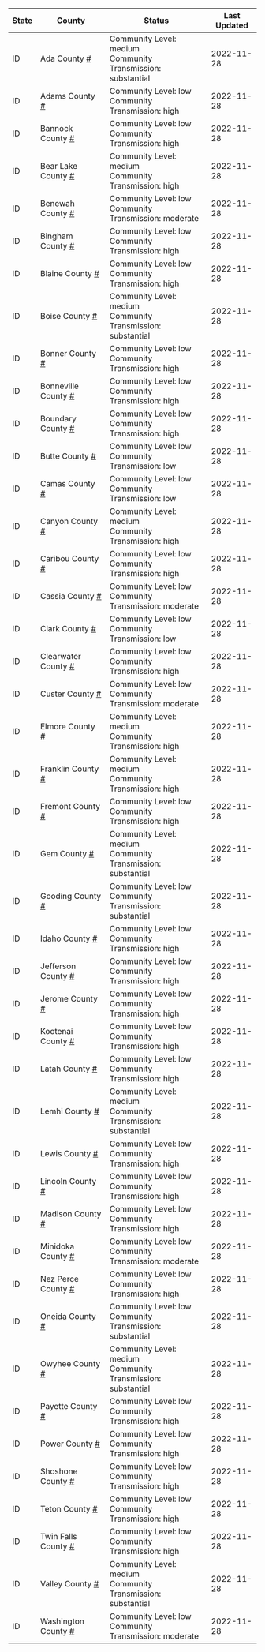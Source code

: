 State | County | Status | Last Updated
--- | --- | --- | --- 
ID | Ada County <a href="#ada_county">#</a> | <a name="ada_county"></a>Community Level: medium<br/>Community Transmission: substantial | 2022-11-28
ID | Adams County <a href="#adams_county">#</a> | <a name="adams_county"></a>Community Level: low<br/>Community Transmission: high | 2022-11-28
ID | Bannock County <a href="#bannock_county">#</a> | <a name="bannock_county"></a>Community Level: low<br/>Community Transmission: high | 2022-11-28
ID | Bear Lake County <a href="#bear_lake_county">#</a> | <a name="bear_lake_county"></a>Community Level: medium<br/>Community Transmission: high | 2022-11-28
ID | Benewah County <a href="#benewah_county">#</a> | <a name="benewah_county"></a>Community Level: low<br/>Community Transmission: moderate | 2022-11-28
ID | Bingham County <a href="#bingham_county">#</a> | <a name="bingham_county"></a>Community Level: low<br/>Community Transmission: high | 2022-11-28
ID | Blaine County <a href="#blaine_county">#</a> | <a name="blaine_county"></a>Community Level: low<br/>Community Transmission: high | 2022-11-28
ID | Boise County <a href="#boise_county">#</a> | <a name="boise_county"></a>Community Level: medium<br/>Community Transmission: substantial | 2022-11-28
ID | Bonner County <a href="#bonner_county">#</a> | <a name="bonner_county"></a>Community Level: low<br/>Community Transmission: high | 2022-11-28
ID | Bonneville County <a href="#bonneville_county">#</a> | <a name="bonneville_county"></a>Community Level: low<br/>Community Transmission: high | 2022-11-28
ID | Boundary County <a href="#boundary_county">#</a> | <a name="boundary_county"></a>Community Level: low<br/>Community Transmission: high | 2022-11-28
ID | Butte County <a href="#butte_county">#</a> | <a name="butte_county"></a>Community Level: low<br/>Community Transmission: low | 2022-11-28
ID | Camas County <a href="#camas_county">#</a> | <a name="camas_county"></a>Community Level: low<br/>Community Transmission: low | 2022-11-28
ID | Canyon County <a href="#canyon_county">#</a> | <a name="canyon_county"></a>Community Level: medium<br/>Community Transmission: high | 2022-11-28
ID | Caribou County <a href="#caribou_county">#</a> | <a name="caribou_county"></a>Community Level: low<br/>Community Transmission: high | 2022-11-28
ID | Cassia County <a href="#cassia_county">#</a> | <a name="cassia_county"></a>Community Level: low<br/>Community Transmission: moderate | 2022-11-28
ID | Clark County <a href="#clark_county">#</a> | <a name="clark_county"></a>Community Level: low<br/>Community Transmission: low | 2022-11-28
ID | Clearwater County <a href="#clearwater_county">#</a> | <a name="clearwater_county"></a>Community Level: low<br/>Community Transmission: high | 2022-11-28
ID | Custer County <a href="#custer_county">#</a> | <a name="custer_county"></a>Community Level: low<br/>Community Transmission: moderate | 2022-11-28
ID | Elmore County <a href="#elmore_county">#</a> | <a name="elmore_county"></a>Community Level: medium<br/>Community Transmission: high | 2022-11-28
ID | Franklin County <a href="#franklin_county">#</a> | <a name="franklin_county"></a>Community Level: medium<br/>Community Transmission: high | 2022-11-28
ID | Fremont County <a href="#fremont_county">#</a> | <a name="fremont_county"></a>Community Level: low<br/>Community Transmission: high | 2022-11-28
ID | Gem County <a href="#gem_county">#</a> | <a name="gem_county"></a>Community Level: medium<br/>Community Transmission: substantial | 2022-11-28
ID | Gooding County <a href="#gooding_county">#</a> | <a name="gooding_county"></a>Community Level: low<br/>Community Transmission: substantial | 2022-11-28
ID | Idaho County <a href="#idaho_county">#</a> | <a name="idaho_county"></a>Community Level: low<br/>Community Transmission: high | 2022-11-28
ID | Jefferson County <a href="#jefferson_county">#</a> | <a name="jefferson_county"></a>Community Level: low<br/>Community Transmission: high | 2022-11-28
ID | Jerome County <a href="#jerome_county">#</a> | <a name="jerome_county"></a>Community Level: low<br/>Community Transmission: high | 2022-11-28
ID | Kootenai County <a href="#kootenai_county">#</a> | <a name="kootenai_county"></a>Community Level: low<br/>Community Transmission: high | 2022-11-28
ID | Latah County <a href="#latah_county">#</a> | <a name="latah_county"></a>Community Level: low<br/>Community Transmission: high | 2022-11-28
ID | Lemhi County <a href="#lemhi_county">#</a> | <a name="lemhi_county"></a>Community Level: medium<br/>Community Transmission: substantial | 2022-11-28
ID | Lewis County <a href="#lewis_county">#</a> | <a name="lewis_county"></a>Community Level: low<br/>Community Transmission: high | 2022-11-28
ID | Lincoln County <a href="#lincoln_county">#</a> | <a name="lincoln_county"></a>Community Level: low<br/>Community Transmission: high | 2022-11-28
ID | Madison County <a href="#madison_county">#</a> | <a name="madison_county"></a>Community Level: low<br/>Community Transmission: high | 2022-11-28
ID | Minidoka County <a href="#minidoka_county">#</a> | <a name="minidoka_county"></a>Community Level: low<br/>Community Transmission: moderate | 2022-11-28
ID | Nez Perce County <a href="#nez_perce_county">#</a> | <a name="nez_perce_county"></a>Community Level: low<br/>Community Transmission: high | 2022-11-28
ID | Oneida County <a href="#oneida_county">#</a> | <a name="oneida_county"></a>Community Level: low<br/>Community Transmission: substantial | 2022-11-28
ID | Owyhee County <a href="#owyhee_county">#</a> | <a name="owyhee_county"></a>Community Level: medium<br/>Community Transmission: substantial | 2022-11-28
ID | Payette County <a href="#payette_county">#</a> | <a name="payette_county"></a>Community Level: low<br/>Community Transmission: high | 2022-11-28
ID | Power County <a href="#power_county">#</a> | <a name="power_county"></a>Community Level: low<br/>Community Transmission: high | 2022-11-28
ID | Shoshone County <a href="#shoshone_county">#</a> | <a name="shoshone_county"></a>Community Level: low<br/>Community Transmission: high | 2022-11-28
ID | Teton County <a href="#teton_county">#</a> | <a name="teton_county"></a>Community Level: low<br/>Community Transmission: high | 2022-11-28
ID | Twin Falls County <a href="#twin_falls_county">#</a> | <a name="twin_falls_county"></a>Community Level: low<br/>Community Transmission: high | 2022-11-28
ID | Valley County <a href="#valley_county">#</a> | <a name="valley_county"></a>Community Level: medium<br/>Community Transmission: substantial | 2022-11-28
ID | Washington County <a href="#washington_county">#</a> | <a name="washington_county"></a>Community Level: low<br/>Community Transmission: moderate | 2022-11-28
